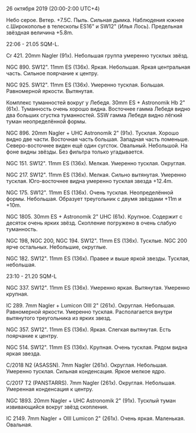 26 октября 2019 (20:00-2:00 UTC+4)

Небо серое. Ветер. +7.5С. Пыль. Сильная дымка. Наблюдения южнее с.Широкополье в телескопы ES16" и SW12" (Илья Лось). Предельная звёздная величина +5.8m.

22:06 - 21.05 SQM-L.

Cr 421. 20mm Nagler (91x). Небольшая группа умеренно тусклых звёзд.

NGC 890. SW12". 11mm ES (136x). Яркая. Небольшая. Яркая центральная часть. Сильное поярчание к центру.

NGC 925. SW12". 11mm ES (136x). Умеренно тусклая. Большая. Равномерной яркости. Вытянутая.

Комплекс туманностей вокруг y Лебедя. 30mm ES + Astronomik Hb 2" (61x). Туманность очень хорошо видна. Восточнее гамма Лебедя видно два больших сгустка туманностей. SSW гамма Лебедя видно лёгкий туман неопределённой формы.

NGC 896. 20mm Nagler + UHC Astronomik 2" (91x). Тусклая. Хорошо видно две части. Восточная часть большая. Западная часть поменьше. Северо-восточнее виден ещё один сугсток. Овальный. Небольшой. На фоне видны звёзды. Без фильтра только угадывается.

NGC 151. SW12". 11mm ES (136x). Мелкая. Умеренно тусклая. Округлая.

NGC 217. SW12". 11mm ES (136x). Мелкая. Сильно вытянутая. Умеренно тусклая. Юго-восточнее видна умеренно тусклая звезда +12.4m.

NGC 175. SW12". 11mm ES (136x). Очень тусклая. Неопределённой формы. Небольшая. Образует треугольник с двумя звёздами +11m и +10m.

NGC 1805. 30mm ES + Astronomik 2" UHC (61x). Крупное. Содержит с десяток очень ярких звёзд. Скопление погружено в очень слабую туманность.

NGC 198, NGC 200, NGC 194. SW12". 11mm ES (136x). Тусклые. NGC 200 ярче остальных. Небольшие, округлые.

NGC 182. SW12". 11mm ES (136x). Правее и выше яркой звезды. Тусклая, небольшая.

23:10 - 21.20 SQM-L

NGC 337. SW12". 11mm ES (136x). Умеренно яркая. Вытянутая. Умеренно крупная.

IC 289. 7mm Nagler + Lumicon OIII 2" (261x). Округлая. Небольшая. Равномерной яркости. Умеренно тусклая. Располагается внутри вытянутого треугольника из ярких звезд.

NGC 357. SW12". 11mm ES (136x). Яркая. Слегкая вытянутая. Есть поярчание к центру.

NGC 514. SW12". 11mm ES (136x). Крупная. Очень тусклая. Рядом видна яркая звезда.

С/2018 N2 (ASASSN). 7mm Nagler (261x). Округлая. Небольшая. Умеренно тусклая. Сильная конденсация. Яркое мелкое ядро.

C/2017 T2 (PANSTARRS). 7mm Nagler (261x). Округлая. Небольшая. Умеренная конденсация к центру.

NGC 1893. 20mm Nagler + UHC Astronomik 2" (91x). Тусклый туман извивающийся вокруг звёзд скопления.

IC 2149. 7mm Nagler + OIII Lumicon 2" (261x). Очень яркая. Маленькая. Овальная.